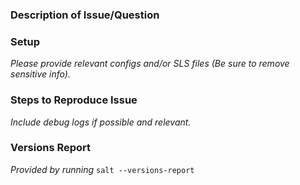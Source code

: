 ### Description of Issue/Question

### Setup
*Please provide relevant configs and/or SLS files (Be sure to remove sensitive info).*

### Steps to Reproduce Issue
*Include debug logs if possible and relevant.*

### Versions Report
*Provided by running* ``salt --versions-report``
